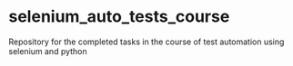 # selenium_auto_tests_course
Repository for the completed tasks in the course of test automation using selenium and python
